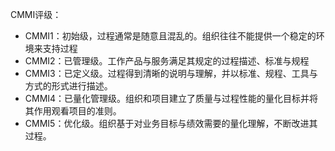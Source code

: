 CMMI评级：

- CMMI1：初始级，过程通常是随意且混乱的。组织往往不能提供一个稳定的环境来支持过程
- CMMI2：已管理级。工作产品与服务满足其规定的过程描述、标准与规程
- CMMI3：已定义级。过程得到清晰的说明与理解，并以标准、规程、工具与方式的形式进行描述。
- CMMI4：已量化管理级。组织和项目建立了质量与过程性能的量化目标并将其作用观看项目的准则。
- CMMI5：优化级。组织基于对业务目标与绩效需要的量化理解，不断改进其过程。